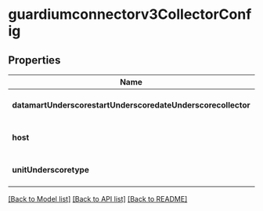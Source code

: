# guardiumconnectorv3CollectorConfig

## Properties
Name | Type | Description | Notes
------------ | ------------- | ------------- | -------------
**datamartUnderscorestartUnderscoredateUnderscorecollector** | **string** |  | [optional] [default to null]
**host** | **string** |  | [optional] [default to null]
**unitUnderscoretype** | **string** |  | [optional] [default to null]

[[Back to Model list]](../README.md#documentation-for-models) [[Back to API list]](../README.md#documentation-for-api-endpoints) [[Back to README]](../README.md)


